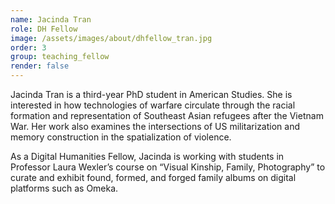 ```yaml
---
name: Jacinda Tran
role: DH Fellow
image: /assets/images/about/dhfellow_tran.jpg
order: 3
group: teaching_fellow
render: false
---
```

Jacinda Tran is a third-year PhD student in American Studies. She is interested in how technologies of warfare circulate through the racial formation and representation of Southeast Asian refugees after the Vietnam War. Her work also examines the intersections of US militarization and memory construction in the spatialization of violence. 

As a Digital Humanities Fellow, Jacinda is working with students in Professor Laura Wexler’s course on “Visual Kinship, Family, Photography” to curate and exhibit found, formed, and forged family albums on digital platforms such as Omeka.